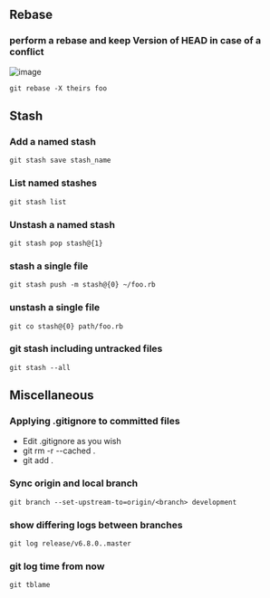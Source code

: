 ## Rebase
### perform a rebase and keep Version of HEAD in case of a conflict  
![image](https://user-images.githubusercontent.com/10247813/67139644-c6ea6180-f252-11e9-9529-f69cad60b487.png)

`git rebase -X theirs foo`  

## Stash
### Add a named stash  
`git stash save stash_name`  
### List named stashes
`git stash list`  
### Unstash a named stash
`git stash pop stash@{1}`   
  
### stash a single file
`git stash push -m stash@{0} ~/foo.rb` 

### unstash a single file
`git co stash@{0} path/foo.rb` 

### git stash including untracked files  
`git stash --all`  


## Miscellaneous

### Applying .gitignore to committed files

   - Edit .gitignore as you wish
   - git rm -r --cached .
   - git add .

### Sync origin and local branch   
`git branch --set-upstream-to=origin/<branch> development`  
### show differing logs between branches  
`git log release/v6.8.0..master`  

### git log time from now  
`git tblame`  
